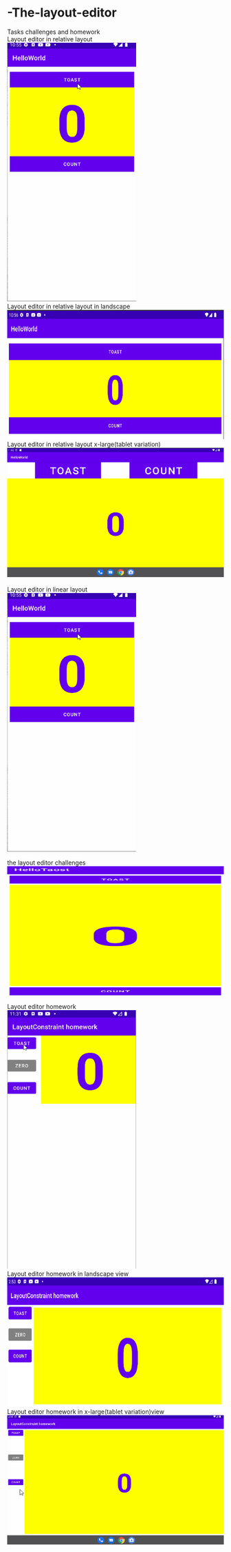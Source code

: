 # -The-layout-editor
Tasks challenges and homework
<br/>
Layout editor in relative layout<br/>
<img src="screenshots/layout_relative.gif" width="300px" height="600px"><br/>
Layout editor in relative layout in landscape<br/>
<img src="screenshots/layout_relativeland.png" width="600px" height="300px"><br/>
Layout editor in relative layout x-large(tablet variation)<br/>
<img src="screenshots/layout_relativex-large.png" width="600px" height="300px"><br/>
<br/>
Layout editor in linear layout<br/>
<img src="screenshots/layout_relative.gif" width="300px" height="600px"><br/>

the layout editor challenges<br/>
<img src="screenshots/layout_linear.png" width="600px" height="300px"><br/>

Layout editor homework<br/>
<img src="screenshots/layoutconstraint_homework.gif" width="300px" height="600px"><br/>
Layout editor homework in landscape view<br/>
<img src="screenshots/Layoutconstrainthomework_land.png" width="600px" height="300px"><br/>
Layout editor homework in x-large(tablet variation)view<br/>
<img src="screenshots/layoutconstraint_homeworkx-large.gif" width="600px" height="300px"><br/>


